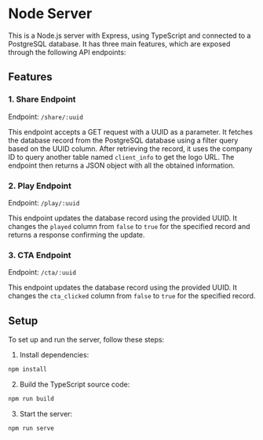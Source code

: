 # Node Server

This is a Node.js server with Express, using TypeScript and connected to a PostgreSQL database. It has three main features, which are exposed through the following API endpoints:

## Features

### 1. Share Endpoint

Endpoint: `/share/:uuid`

This endpoint accepts a GET request with a UUID as a parameter. It fetches the database record from the PostgreSQL database using a filter query based on the UUID column. After retrieving the record, it uses the company ID to query another table named `client_info` to get the logo URL. The endpoint then returns a JSON object with all the obtained information.

### 2. Play Endpoint

Endpoint: `/play/:uuid`

This endpoint updates the database record using the provided UUID. It changes the `played` column from `false` to `true` for the specified record and returns a response confirming the update.

### 3. CTA Endpoint

Endpoint: `/cta/:uuid`

This endpoint updates the database record using the provided UUID. It changes the `cta_clicked` column from `false` to `true` for the specified record.

## Setup

To set up and run the server, follow these steps:

1. Install dependencies:
```bash
npm install
```

2. Build the TypeScript source code:
```bash
npm run build
```

3. Start the server:
```bash
npm run serve
```

